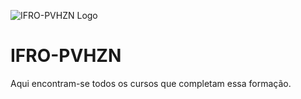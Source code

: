![IFRO-PVHZN Logo](https://nwl9qa.bn.files.1drv.com/y4mxwqkSJD90ksTvnQI4lwpOTZ2iw4AR5t9n_1hFyT50xokVIEcUSl_cthV3Zd3rCryf1lv8oBKurLjyh_PPWDP9OuNetN1YSzRI-Wodfx330ewD6OtXCtKZVd6uITYWvwjunKd-yasorMReJBc3hSpK1FJCxULng-maYELtvpdwe0rQ11GmOO--aNKgLE-5Sf0CD9ofAEZMaYfTzhSoCaOCA?width=660&height=283&cropmode=none)
# IFRO-PVHZN #
Aqui encontram-se todos os cursos que completam essa formação.